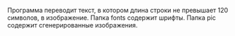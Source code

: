Программа переводит текст, в котором длина строки не превышает 120 символов, в изображение. Папка fonts содержит шрифты. Папка pic содержит сгенерированные изображения.
